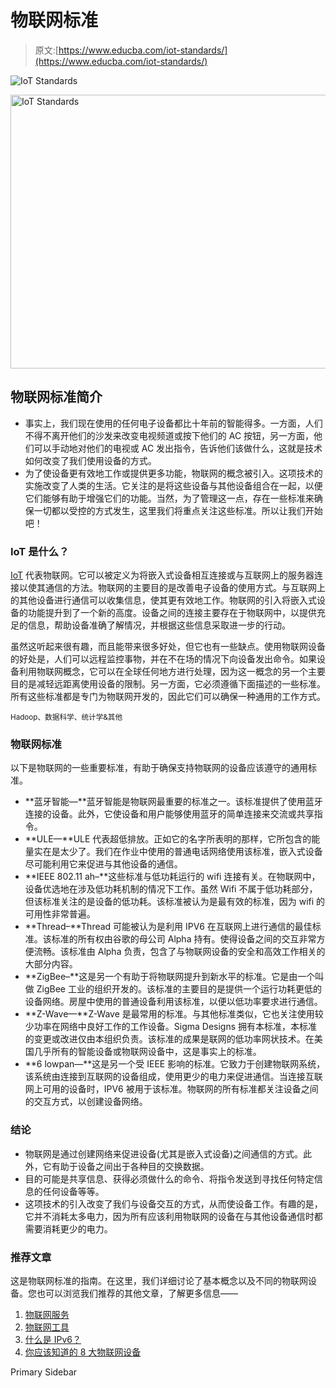 # 物联网标准

> 原文:[https://www.educba.com/iot-standards/](https://www.educba.com/iot-standards/)

![IoT Standards](../Images/6af08813c4ba40467f4128c64c63af9c.png)

<noscript><img class="alignnone size-full wp-image-212041" src="../Images/6af08813c4ba40467f4128c64c63af9c.png" alt="IoT Standards" width="900" height="438" data-original-src="https://cdn.educba.com/academy/wp-content/uploads/2019/09/IoT-Standards.png"/></noscript>

## 物联网标准简介

*   事实上，我们现在使用的任何电子设备都比十年前的智能得多。一方面，人们不得不离开他们的沙发来改变电视频道或按下他们的 AC 按钮，另一方面，他们可以手动地对他们的电视或 AC 发出指令，告诉他们该做什么，这就是技术如何改变了我们使用设备的方式。
*   为了使设备更有效地工作或提供更多功能，物联网的概念被引入。这项技术的实施改变了人类的生活。它关注的是将这些设备与其他设备组合在一起，以便它们能够有助于增强它们的功能。当然，为了管理这一点，存在一些标准来确保一切都以受控的方式发生，这里我们将重点关注这些标准。所以让我们开始吧！

### IoT 是什么？

[IoT](https://www.educba.com/what-is-iot/) 代表物联网。它可以被定义为将嵌入式设备相互连接或与互联网上的服务器连接以使其通信的方法。物联网的主要目的是改善电子设备的使用方式。与互联网上的其他设备进行通信可以收集信息，使其更有效地工作。物联网的引入将嵌入式设备的功能提升到了一个新的高度。设备之间的连接主要存在于物联网中，以提供充足的信息，帮助设备准确了解情况，并根据这些信息采取进一步的行动。

虽然这听起来很有趣，而且能带来很多好处，但它也有一些缺点。使用物联网设备的好处是，人们可以远程监控事物，并在不在场的情况下向设备发出命令。如果设备利用物联网概念，它可以在全球任何地方进行处理，因为这一概念的另一个主要目的是减轻远距离使用设备的限制。另一方面，它必须遵循下面描述的一些标准。所有这些标准都是专门为物联网开发的，因此它们可以确保一种通用的工作方式。

<small>Hadoop、数据科学、统计学&其他</small>

### 物联网标准

以下是物联网的一些重要标准，有助于确保支持物联网的设备应该遵守的通用标准。

*   **蓝牙智能—**蓝牙智能是物联网最重要的标准之一。该标准提供了使用蓝牙连接的设备。此外，它使设备和用户能够使用蓝牙的简单连接来交流或共享指令。
*   **ULE—**ULE 代表超低排放。正如它的名字所表明的那样，它所包含的能量实在是太少了。我们在作业中使用的普通电话网络使用该标准，嵌入式设备尽可能利用它来促进与其他设备的通信。
*   **IEEE 802.11 ah–**这些标准与低功耗运行的 wifi 连接有关。在物联网中，设备优选地在涉及低功耗机制的情况下工作。虽然 Wifi 不属于低功耗部分，但该标准关注的是设备的低功耗。该标准被认为是最有效的标准，因为 wifi 的可用性非常普遍。
*   **Thread–**Thread 可能被认为是利用 IPV6 在互联网上进行通信的最佳标准。该标准的所有权由谷歌的母公司 Alpha 持有。使得设备之间的交互非常方便流畅。该标准由 Alpha 负责，包含了与物联网设备的安全和高效工作相关的大部分内容。
*   **ZigBee–**这是另一个有助于将物联网提升到新水平的标准。它是由一个叫做 ZigBee 工业的组织开发的。该标准的主要目的是提供一个运行功耗更低的设备网络。房屋中使用的普通设备利用该标准，以便以低功率要求进行通信。
*   **Z-Wave—**Z-Wave 是最常用的标准。与其他标准类似，它也关注使用较少功率在网络中良好工作的工作设备。Sigma Designs 拥有本标准，本标准的变更或改进仅由本组织负责。该标准的成果是联网的低功率网状技术。在美国几乎所有的智能设备或物联网设备中，这是事实上的标准。
*   **6 lowpan—**这是另一个受 IEEE 影响的标准。它致力于创建物联网系统，该系统由连接到互联网的设备组成，使用更少的电力来促进通信。当连接互联网上可用的设备时，IPV6 被用于该标准。物联网的所有标准都关注设备之间的交互方式，以创建设备网络。

### 结论

*   物联网是通过创建网络来促进设备(尤其是嵌入式设备)之间通信的方式。此外，它有助于设备之间出于各种目的交换数据。
*   目的可能是共享信息、获得必须做什么的命令、将指令发送到寻找任何特定信息的任何设备等等。
*   这项技术的引入改变了我们与设备交互的方式，从而使设备工作。有趣的是，它并不消耗太多电力，因为所有应该利用物联网的设备在与其他设备通信时都需要消耗更少的电力。

### 推荐文章

这是物联网标准的指南。在这里，我们详细讨论了基本概念以及不同的物联网设备。您也可以浏览我们推荐的其他文章，了解更多信息——

1.  [物联网服务](https://www.educba.com/iot-services/)
2.  [物联网工具](https://www.educba.com/iot-tools/)
3.  [什么是 IPv6？](https://www.educba.com/what-is-ipv6/)
4.  [你应该知道的 8 大物联网设备](https://www.educba.com/iot-devices/)

<footer class="entry-footer">

<aside class="sidebar sidebar-primary widget-area" role="complementary" aria-label="Primary Sidebar">Primary Sidebar</aside>

</footer>